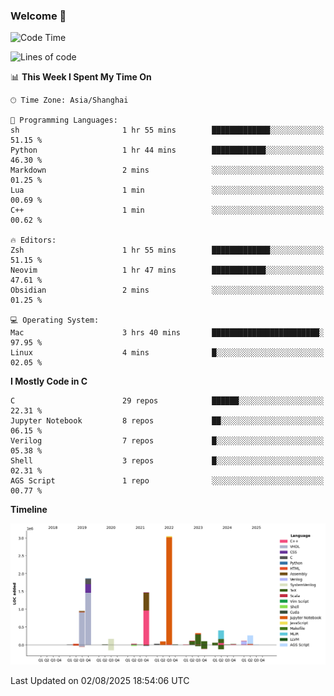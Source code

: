 ### Welcome 👋

<!--START_SECTION:waka-->
![Code Time](http://img.shields.io/badge/Code%20Time-2%2C081%20hrs%2025%20mins-blue)

![Lines of code](https://img.shields.io/badge/From%20Hello%20World%20I%27ve%20Written-9.1%20million%20lines%20of%20code-blue)

📊 **This Week I Spent My Time On** 

```text
🕑︎ Time Zone: Asia/Shanghai

💬 Programming Languages: 
sh                       1 hr 55 mins        █████████████░░░░░░░░░░░░   51.15 % 
Python                   1 hr 44 mins        ████████████░░░░░░░░░░░░░   46.30 % 
Markdown                 2 mins              ░░░░░░░░░░░░░░░░░░░░░░░░░   01.25 % 
Lua                      1 min               ░░░░░░░░░░░░░░░░░░░░░░░░░   00.69 % 
C++                      1 min               ░░░░░░░░░░░░░░░░░░░░░░░░░   00.62 % 

🔥 Editors: 
Zsh                      1 hr 55 mins        █████████████░░░░░░░░░░░░   51.15 % 
Neovim                   1 hr 47 mins        ████████████░░░░░░░░░░░░░   47.61 % 
Obsidian                 2 mins              ░░░░░░░░░░░░░░░░░░░░░░░░░   01.25 % 

💻 Operating System: 
Mac                      3 hrs 40 mins       ████████████████████████░   97.95 % 
Linux                    4 mins              █░░░░░░░░░░░░░░░░░░░░░░░░   02.05 % 
```

**I Mostly Code in C** 

```text
C                        29 repos            ██████░░░░░░░░░░░░░░░░░░░   22.31 % 
Jupyter Notebook         8 repos             ██░░░░░░░░░░░░░░░░░░░░░░░   06.15 % 
Verilog                  7 repos             █░░░░░░░░░░░░░░░░░░░░░░░░   05.38 % 
Shell                    3 repos             █░░░░░░░░░░░░░░░░░░░░░░░░   02.31 % 
AGS Script               1 repo              ░░░░░░░░░░░░░░░░░░░░░░░░░   00.77 % 
```



**Timeline**

![Lines of Code chart](https://raw.githubusercontent.com/Bohan-hu/Bohan-hu/master/assets/bar_graph.png)


 Last Updated on 02/08/2025 18:54:06 UTC
<!--END_SECTION:waka-->



